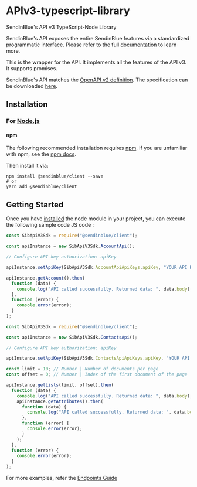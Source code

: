 # APIv3-typescript-library

SendinBlue's API v3 TypeScript-Node Library

SendinBlue's API exposes the entire SendinBlue features via a standardized programmatic interface. Please refer to the full [documentation](https://developers.sendinblue.com) to learn more.

This is the wrapper for the API. It implements all the features of the API v3. It supports promises.

SendinBlue's API matches the [OpenAPI v2 definition](https://www.openapis.org/). The specification can be downloaded [here](https://api.sendinblue.com/v3/swagger_definition.yml).

## Installation

### For [Node.js](https://nodejs.org/)

#### npm

The following recommended installation requires [npm](https://npmjs.org/). If you are unfamiliar with npm, see the [npm docs](https://npmjs.org/doc/).

Then install it via:

```shell
npm install @sendinblue/client --save
# or
yarn add @sendinblue/client
```

## Getting Started

Once you have [installed](#installation) the node module in your project, you can execute the following sample code JS code :

```javascript
const SibApiV3Sdk = require("@sendinblue/client");

const apiInstance = new SibApiV3Sdk.AccountApi();

// Configure API key authorization: apiKey

apiInstance.setApiKey(SibApiV3Sdk.AccountApiApiKeys.apiKey, "YOUR API KEY");

apiInstance.getAccount().then(
  function (data) {
    console.log("API called successfully. Returned data: ", data.body);
  },
  function (error) {
    console.error(error);
  }
);
```

```javascript
const SibApiV3Sdk = require("@sendinblue/client");

const apiInstance = new SibApiV3Sdk.ContactsApi();

// Configure API key authorization: apiKey

apiInstance.setApiKey(SibApiV3Sdk.ContactsApiApiKeys.apiKey, "YOUR API KEY");

const limit = 10; // Number | Number of documents per page
const offset = 0; // Number | Index of the first document of the page

apiInstance.getLists(limit, offset).then(
  function (data) {
    console.log("API called successfully. Returned data: ", data.body);
    apiInstance.getAttributes().then(
      function (data) {
        console.log("API called successfully. Returned data: ", data.body);
      },
      function (error) {
        console.error(error);
      }
    );
  },
  function (error) {
    console.error(error);
  }
);
```

For more examples, refer the [Endpoints Guide](https://developers.sendinblue.com/reference)
